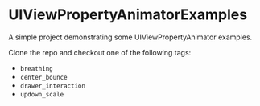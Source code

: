 # UIViewPropertyAnimatorExamples
A simple project demonstrating some UIViewPropertyAnimator examples.

Clone the repo and checkout one of the following tags: 

- `breathing`
- `center_bounce`
- `drawer_interaction`
- `updown_scale`
